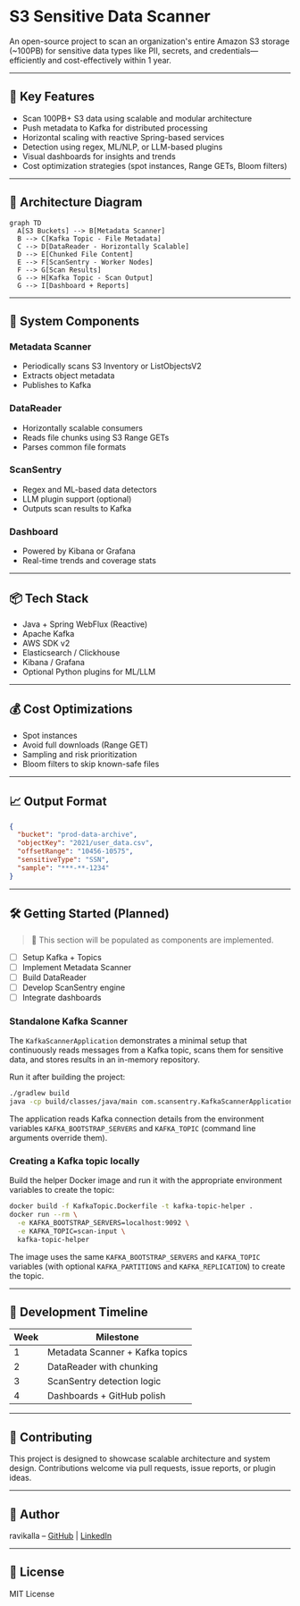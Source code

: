 # S3 Sensitive Data Scanner

An open-source project to scan an organization's entire Amazon S3 storage (\~100PB) for sensitive data types like PII, secrets, and credentials—efficiently and cost-effectively within 1 year.

---

## 🚀 Key Features

* Scan 100PB+ S3 data using scalable and modular architecture
* Push metadata to Kafka for distributed processing
* Horizontal scaling with reactive Spring-based services
* Detection using regex, ML/NLP, or LLM-based plugins
* Visual dashboards for insights and trends
* Cost optimization strategies (spot instances, Range GETs, Bloom filters)

---

## 📐 Architecture Diagram

```mermaid
graph TD
  A[S3 Buckets] --> B[Metadata Scanner]
  B --> C[Kafka Topic - File Metadata]
  C --> D[DataReader - Horizontally Scalable]
  D --> E[Chunked File Content]
  E --> F[ScanSentry - Worker Nodes]
  F --> G[Scan Results]
  G --> H[Kafka Topic - Scan Output]
  G --> I[Dashboard + Reports]
```

---

## 🧱 System Components

### Metadata Scanner

* Periodically scans S3 Inventory or ListObjectsV2
* Extracts object metadata
* Publishes to Kafka

### DataReader

* Horizontally scalable consumers
* Reads file chunks using S3 Range GETs
* Parses common file formats

### ScanSentry

* Regex and ML-based data detectors
* LLM plugin support (optional)
* Outputs scan results to Kafka

### Dashboard

* Powered by Kibana or Grafana
* Real-time trends and coverage stats

---

## 📦 Tech Stack

* Java + Spring WebFlux (Reactive)
* Apache Kafka
* AWS SDK v2
* Elasticsearch / Clickhouse
* Kibana / Grafana
* Optional Python plugins for ML/LLM

---

## 💰 Cost Optimizations

* Spot instances
* Avoid full downloads (Range GET)
* Sampling and risk prioritization
* Bloom filters to skip known-safe files

---

## 📈 Output Format

```json
{
  "bucket": "prod-data-archive",
  "objectKey": "2021/user_data.csv",
  "offsetRange": "10456-10575",
  "sensitiveType": "SSN",
  "sample": "***-**-1234"
}
```

---

## 🛠️ Getting Started (Planned)

> 🚧 This section will be populated as components are implemented.

* [ ] Setup Kafka + Topics
* [ ] Implement Metadata Scanner
* [ ] Build DataReader
* [ ] Develop ScanSentry engine
* [ ] Integrate dashboards

### Standalone Kafka Scanner

The `KafkaScannerApplication` demonstrates a minimal setup that continuously reads
messages from a Kafka topic, scans them for sensitive data, and stores results in
an in-memory repository.

Run it after building the project:

```bash
./gradlew build
java -cp build/classes/java/main com.scansentry.KafkaScannerApplication
```

The application reads Kafka connection details from the environment variables
`KAFKA_BOOTSTRAP_SERVERS` and `KAFKA_TOPIC` (command line arguments override
them).

### Creating a Kafka topic locally

Build the helper Docker image and run it with the appropriate environment
variables to create the topic:

```bash
docker build -f KafkaTopic.Dockerfile -t kafka-topic-helper .
docker run --rm \
  -e KAFKA_BOOTSTRAP_SERVERS=localhost:9092 \
  -e KAFKA_TOPIC=scan-input \
  kafka-topic-helper
```

The image uses the same `KAFKA_BOOTSTRAP_SERVERS` and `KAFKA_TOPIC` variables
(with optional `KAFKA_PARTITIONS` and `KAFKA_REPLICATION`) to create the topic.

---

## 📅 Development Timeline

| Week | Milestone                       |
| ---- | ------------------------------- |
| 1    | Metadata Scanner + Kafka topics |
| 2    | DataReader with chunking        |
| 3    | ScanSentry detection logic      |
| 4    | Dashboards + GitHub polish      |

---

## 🙌 Contributing

This project is designed to showcase scalable architecture and system design. Contributions welcome via pull requests, issue reports, or plugin ideas.

---

## 🧠 Author

ravikalla – [GitHub](http://github.com/ravikalla) | [LinkedIn](https://www.linkedin.com/in/ravikalla/)

---

## 📄 License

MIT License
